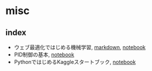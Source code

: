 # misc
## index
- ウェブ最適化ではじめる機械学習, [markdown](./markdown/introduction_to_machine_learning_with_web_optimization.md), [notebook](./notebook/work/introduction_to_machine_learning_with_web_optimization)
- PID制御の基本, [notebook](./notebook/work/pid_control.ipynb)
- PythonではじめるKaggleスタートブック, [notebook](./notebook/work/python_kaggle_start_book)
